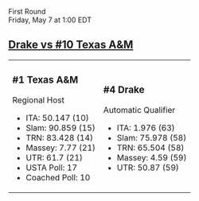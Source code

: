 First Round  
Friday, May 7 at 1:00 EDT
## [Drake vs #10 Texas A&M](https://www.ncaa.com/game/5833674) 

<table><tr><td>  

### #1 Texas A&M  

Regional Host  
- ITA: 50.147 (10)  
- Slam: 90.859 (15)  
- TRN: 83.428 (14)  
- Massey: 7.77 (21)  
- UTR: 61.7 (21)  
- USTA Poll: 17  
- Coached Poll: 10  

</td><td>  

### #4 Drake  

Automatic Qualifier  
- ITA: 1.976 (63)  
- Slam: 75.978 (58)  
- TRN: 65.504 (58)  
- Massey: 4.59 (59)  
- UTR: 50.87 (59)  

</td></tr></table>  